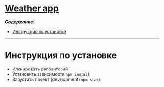 # [Weather app](https://hydrobee3000.github.io/weather/#/)

**_Содержание:_**

- [Инструкция по установке](#Setup-info)

---

# Инструкция по установке <a name="Setup-info"></a>

- Клонировать репозиторий
- Установить зависимости `npm install`
- Запустить проект (development) `npm start`
